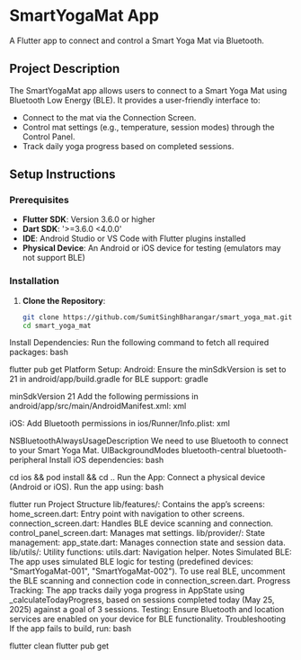 # SmartYogaMat App

A Flutter app to connect and control a Smart Yoga Mat via Bluetooth.

## Project Description

The SmartYogaMat app allows users to connect to a Smart Yoga Mat using Bluetooth Low Energy (BLE). It provides a user-friendly interface to:
- Connect to the mat via the Connection Screen.
- Control mat settings (e.g., temperature, session modes) through the Control Panel.
- Track daily yoga progress based on completed sessions.

## Setup Instructions

### Prerequisites
- **Flutter SDK**: Version 3.6.0 or higher
- **Dart SDK**: '>=3.6.0 <4.0.0'
- **IDE**: Android Studio or VS Code with Flutter plugins installed
- **Physical Device**: An Android or iOS device for testing (emulators may not support BLE)

### Installation
1. **Clone the Repository**:
   ```bash
   git clone https://github.com/SumitSinghBharangar/smart_yoga_mat.git
   cd smart_yoga_mat
Install Dependencies:
Run the following command to fetch all required packages:
bash

flutter pub get
Platform Setup:
Android:
Ensure the minSdkVersion is set to 21 in android/app/build.gradle for BLE support:
gradle

minSdkVersion 21
Add the following permissions in android/app/src/main/AndroidManifest.xml:
xml

<uses-permission android:name="android.permission.BLUETOOTH" />
<uses-permission android:name="android.permission.BLUETOOTH_ADMIN" />
<uses-permission android:name="android.permission.BLUETOOTH_SCAN" />
<uses-permission android:name="android.permission.BLUETOOTH_CONNECT" />
<uses-permission android:name="android.permission.ACCESS_FINE_LOCATION" />
iOS:
Add Bluetooth permissions in ios/Runner/Info.plist:
xml

<key>NSBluetoothAlwaysUsageDescription</key>
<string>We need to use Bluetooth to connect to your Smart Yoga Mat.</string>
<key>UIBackgroundModes</key>
<array>
    <string>bluetooth-central</string>
    <string>bluetooth-peripheral</string>
</array>
Install iOS dependencies:
bash

cd ios && pod install && cd ..
Run the App:
Connect a physical device (Android or iOS).
Run the app using:
bash

flutter run
Project Structure
lib/features/: Contains the app’s screens:
home_screen.dart: Entry point with navigation to other screens.
connection_screen.dart: Handles BLE device scanning and connection.
control_panel_screen.dart: Manages mat settings.
lib/provider/: State management:
app_state.dart: Manages connection state and session data.
lib/utils/: Utility functions:
utils.dart: Navigation helper.
Notes
Simulated BLE: The app uses simulated BLE logic for testing (predefined devices: "SmartYogaMat-001", "SmartYogaMat-002"). To use real BLE, uncomment the BLE scanning and connection code in connection_screen.dart.
Progress Tracking: The app tracks daily yoga progress in AppState using _calculateTodayProgress, based on sessions completed today (May 25, 2025) against a goal of 3 sessions.
Testing: Ensure Bluetooth and location services are enabled on your device for BLE functionality.
Troubleshooting
If the app fails to build, run:
bash

flutter clean
flutter pub get
